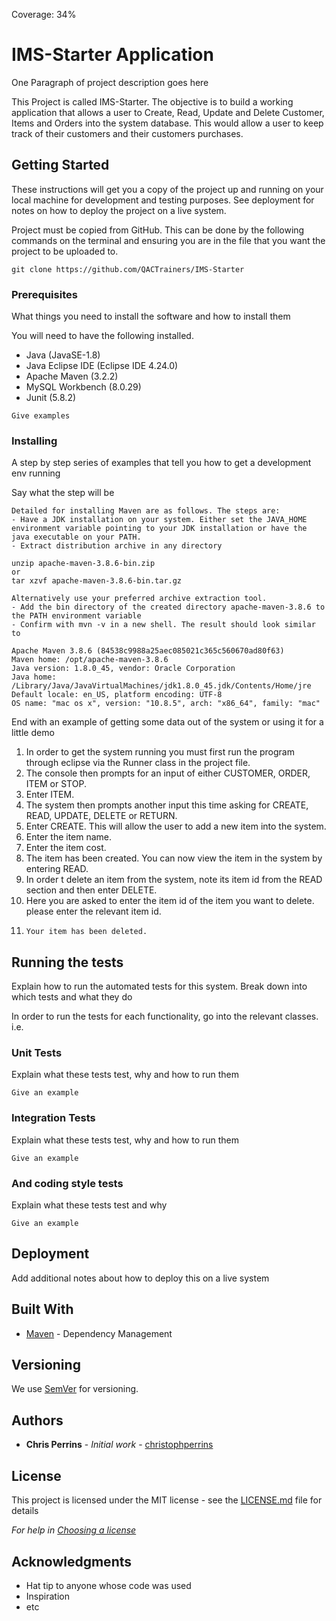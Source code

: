 Coverage: 34%
# IMS-Starter Application

One Paragraph of project description goes here

This Project is called IMS-Starter. The objective is to build a working application that allows a user to Create, Read, Update and Delete Customer, Items and Orders into the system database. This would allow a user to keep track of their customers and their customers purchases. 

## Getting Started

These instructions will get you a copy of the project up and running on your local machine for development and testing purposes. See deployment for notes on how to deploy the project on a live system.

Project must be copied from GitHub. This can be done by the following commands on the terminal and ensuring you are in the file that you want the project to be uploaded to.

```
git clone https://github.com/QACTrainers/IMS-Starter
```

### Prerequisites

What things you need to install the software and how to install them

You will need to have the following installed.

- Java 			(JavaSE-1.8)
- Java Eclipse IDE	(Eclipse IDE 4.24.0)
- Apache Maven		(3.2.2)
- MySQL Workbench	(8.0.29)
- Junit			(5.8.2)

```
Give examples
```

### Installing

A step by step series of examples that tell you how to get a development env running

Say what the step will be

```
Detailed for installing Maven are as follows. The steps are:
- Have a JDK installation on your system. Either set the JAVA_HOME environment variable pointing to your JDK installation or have the java executable on your PATH.
- Extract distribution archive in any directory

unzip apache-maven-3.8.6-bin.zip
or
tar xzvf apache-maven-3.8.6-bin.tar.gz

Alternatively use your preferred archive extraction tool.
- Add the bin directory of the created directory apache-maven-3.8.6 to the PATH environment variable
- Confirm with mvn -v in a new shell. The result should look similar to

Apache Maven 3.8.6 (84538c9988a25aec085021c365c560670ad80f63)
Maven home: /opt/apache-maven-3.8.6
Java version: 1.8.0_45, vendor: Oracle Corporation
Java home: /Library/Java/JavaVirtualMachines/jdk1.8.0_45.jdk/Contents/Home/jre
Default locale: en_US, platform encoding: UTF-8
OS name: "mac os x", version: "10.8.5", arch: "x86_64", family: "mac"
```

End with an example of getting some data out of the system or using it for a little demo

1. 	In order to get the system running you must first run the program through eclipse via the Runner class in the project file.
2. 	The console then prompts for an input of either CUSTOMER, ORDER, ITEM or STOP.
3. 	Enter ITEM.
4. 	The system then prompts another input this time asking for CREATE, READ, UPDATE, DELETE or RETURN.
5. 	Enter CREATE. This will allow the user to add a new item into the system.
6. 	Enter the item name.
7. 	Enter the item cost.
8. 	The item has been created. You can now view the item in the system by entering READ.
9. 	In order t delete an item from the system, note its item id from the READ section and then enter DELETE.
10.	Here you are asked to enter the item id of the item you want to delete. please enter the relevant item id.
11. 	Your item has been deleted.

## Running the tests

Explain how to run the automated tests for this system. Break down into which tests and what they do

In order to run the tests for each functionality, go into the relevant classes. i.e. 


### Unit Tests 

Explain what these tests test, why and how to run them

```
Give an example
```

### Integration Tests 
Explain what these tests test, why and how to run them

```
Give an example
```

### And coding style tests

Explain what these tests test and why

```
Give an example
```

## Deployment

Add additional notes about how to deploy this on a live system

## Built With

* [Maven](https://maven.apache.org/) - Dependency Management

## Versioning

We use [SemVer](http://semver.org/) for versioning.

## Authors

* **Chris Perrins** - *Initial work* - [christophperrins](https://github.com/christophperrins)

## License

This project is licensed under the MIT license - see the [LICENSE.md](LICENSE.md) file for details 

*For help in [Choosing a license](https://choosealicense.com/)*

## Acknowledgments

* Hat tip to anyone whose code was used
* Inspiration
* etc
